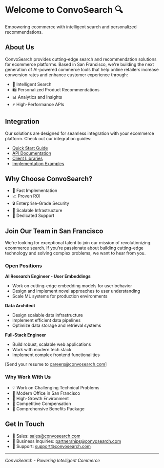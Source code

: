 # Welcome to ConvoSearch 🔍

Empowering ecommerce with intelligent search and personalized recommendations.

## About Us

ConvoSearch provides cutting-edge search and recommendation solutions for ecommerce platforms. Based in San Francisco, we're building the next generation of AI-powered commerce tools that help online retailers increase conversion rates and enhance customer experience through:

- 🎯 Intelligent Search
- 🛍️ Personalized Product Recommendations
- 📊 Analytics and Insights
- ⚡ High-Performance APIs

## Integration

Our solutions are designed for seamless integration with your ecommerce platform. Check out our integration guides:

- [Quick Start Guide](integration)
- [API Documentation](link-to-api-docs)
- [Client Libraries](link-to-clients)
- [Implementation Examples](link-to-examples)

## Why Choose ConvoSearch?

- 🚀 Fast Implementation
- 📈 Proven ROI
- 🔒 Enterprise-Grade Security
- 💪 Scalable Infrastructure
- 🤝 Dedicated Support

## Join Our Team in San Francisco

We're looking for exceptional talent to join our mission of revolutionizing ecommerce search. If you're passionate about building cutting-edge technology and solving complex problems, we want to hear from you.

### Open Positions

**AI Research Engineer - User Embeddings**
- Work on cutting-edge embedding models for user behavior
- Design and implement novel approaches to user understanding
- Scale ML systems for production environments

**Data Architect**
- Design scalable data infrastructure
- Implement efficient data pipelines
- Optimize data storage and retrieval systems

**Full-Stack Engineer**
- Build robust, scalable web applications
- Work with modern tech stack
- Implement complex frontend functionalities

[Send your resume to careers@convosearch.com]

### Why Work With Us

- 💡 Work on Challenging Technical Problems
- 🏢 Modern Office in San Francisco
- 🚀 High-Growth Environment
- 💪 Competitive Compensation
- 🏥 Comprehensive Benefits Package

## Get In Touch

- 📧 Sales: sales@convosearch.com
- 💼 Business Inquiries: partnerships@convosearch.com
- 🤝 Support: support@convosearch.com

---

*ConvoSearch - Powering Intelligent Commerce*
